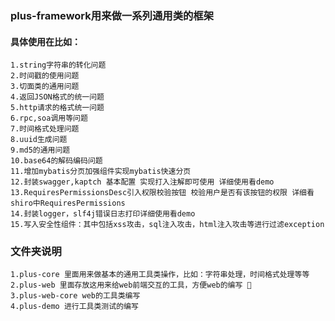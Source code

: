 ### plus-framework用来做一系列通用类的框架

#### 具体使用在比如：
    1.string字符串的转化问题
    2.时间戳的使用问题
    3.切面类的通用问题
    4.返回JSON格式的统一问题
    5.http请求的格式统一问题
    6.rpc,soa调用等问题
    7.时间格式处理问题
    8.uuid生成问题
    9.md5的通用问题
    10.base64的解码编码问题
    11.增加mybatis分页加强组件实现mybatis快速分页
    12.封装swagger,kaptch 基本配置 实现打入注解即可使用 详细使用看demo
    13.RequiresPermissionsDesc引入权限校验按钮 校验用户是否有该按钮的权限 详细看shiro中RequiresPermissions
    14.封装logger，slf4j错误日志打印详细使用看demo
    15.写入安全性组件：其中包括xss攻击，sql注入攻击，html注入攻击等进行过滤exception
    
### 文件夹说明
    1.plus-core 里面用来做基本的通用工具类操作，比如：字符串处理，时间格式处理等等
    2.plus-web 里面存放这用来给web前端交互的工具，方便web的编写 🔧
    3.plus-web-core web的工具类编写
    4.plus-demo 进行工具类测试的编写